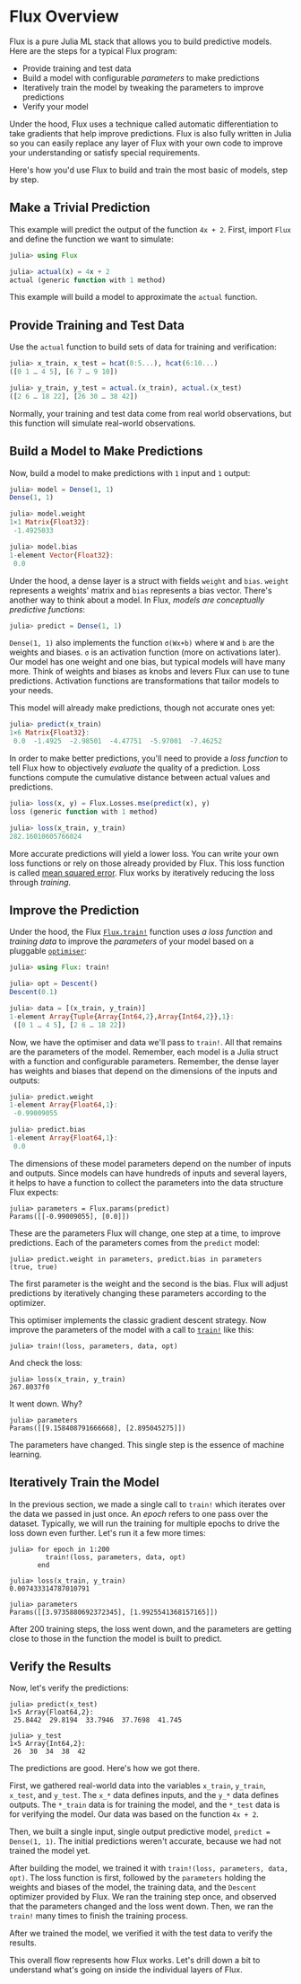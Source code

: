 # Flux Overview

Flux is a pure Julia ML stack that allows you to build predictive models. Here are the steps for a typical Flux program:

- Provide training and test data
- Build a model with configurable *parameters* to make predictions
- Iteratively train the model by tweaking the parameters to improve predictions
- Verify your model

Under the hood, Flux uses a technique called automatic differentiation to take gradients that help improve predictions. Flux is also fully written in Julia so you can easily replace any layer of Flux with your own code to improve your understanding or satisfy special requirements.

Here's how you'd use Flux to build and train the most basic of models, step by step.

## Make a Trivial Prediction

This example will predict the output of the function `4x + 2`. First, import `Flux` and define the function we want to simulate:

```julia
julia> using Flux

julia> actual(x) = 4x + 2
actual (generic function with 1 method)
```

This example will build a model to approximate the `actual` function.

## Provide Training and Test Data

Use the `actual` function to build sets of data for training and verification:

```julia
julia> x_train, x_test = hcat(0:5...), hcat(6:10...)
([0 1 … 4 5], [6 7 … 9 10])

julia> y_train, y_test = actual.(x_train), actual.(x_test)
([2 6 … 18 22], [26 30 … 38 42])
```

Normally, your training and test data come from real world observations, but this function will simulate real-world observations.

## Build a Model to Make Predictions

Now, build a model to make predictions with `1` input and `1` output:

```julia
julia> model = Dense(1, 1)
Dense(1, 1)

julia> model.weight
1×1 Matrix{Float32}:
 -1.4925033

julia> model.bias
1-element Vector{Float32}:
 0.0
```

Under the hood, a dense layer is a struct with fields `weight` and `bias`. `weight` represents a weights' matrix and `bias` represents a bias vector. There's another way to think about a model. In Flux, *models are conceptually predictive functions*: 

```julia
julia> predict = Dense(1, 1)
```

`Dense(1, 1)` also implements the function `σ(Wx+b)` where `W` and `b` are the weights and biases. `σ` is an activation function (more on activations later). Our model has one weight and one bias, but typical models will have many more. Think of weights and biases as knobs and levers Flux can use to tune predictions. Activation functions are transformations that tailor models to your needs. 

This model will already make predictions, though not accurate ones yet:

```julia
julia> predict(x_train)
1×6 Matrix{Float32}:
 0.0  -1.4925  -2.98501  -4.47751  -5.97001  -7.46252
```

In order to make better predictions, you'll need to provide a *loss function* to tell Flux how to objectively *evaluate* the quality of a prediction. Loss functions compute the cumulative distance between actual values and predictions. 

```julia
julia> loss(x, y) = Flux.Losses.mse(predict(x), y)
loss (generic function with 1 method)

julia> loss(x_train, y_train)
282.16010605766024
```

More accurate predictions will yield a lower loss. You can write your own loss functions or rely on those already provided by Flux. This loss function is called [mean squared error](https://www.statisticshowto.com/probability-and-statistics/statistics-definitions/mean-squared-error/). Flux works by iteratively reducing the loss through *training*.

## Improve the Prediction

Under the hood, the Flux [`Flux.train!`](@ref) function uses *a loss function* and *training data* to improve the *parameters* of your model based on a pluggable [`optimiser`](../training/optimisers.md):

```julia
julia> using Flux: train!

julia> opt = Descent()
Descent(0.1)

julia> data = [(x_train, y_train)]
1-element Array{Tuple{Array{Int64,2},Array{Int64,2}},1}:
 ([0 1 … 4 5], [2 6 … 18 22])
```

Now, we have the optimiser and data we'll pass to `train!`. All that remains are the parameters of the model. Remember, each model is a Julia struct with a function and configurable parameters. Remember, the dense layer has weights and biases that depend on the dimensions of the inputs and outputs: 

```julia
julia> predict.weight
1-element Array{Float64,1}:
 -0.99009055

julia> predict.bias
1-element Array{Float64,1}:
 0.0
```

The dimensions of these model parameters depend on the number of inputs and outputs. Since models can have hundreds of inputs and several layers, it helps to have a function to collect the parameters into the data structure Flux expects:

```
julia> parameters = Flux.params(predict)
Params([[-0.99009055], [0.0]])
```

These are the parameters Flux will change, one step at a time, to improve predictions. Each of the parameters comes from the `predict` model: 

```
julia> predict.weight in parameters, predict.bias in parameters
(true, true)

```

The first parameter is the weight and the second is the bias. Flux will adjust predictions by iteratively changing these parameters according to the optimizer.

This optimiser implements the classic gradient descent strategy. Now improve the parameters of the model with a call to [`train!`](@ref) like this:

```
julia> train!(loss, parameters, data, opt)
```

And check the loss:

```
julia> loss(x_train, y_train)
267.8037f0
```

It went down. Why? 

```
julia> parameters
Params([[9.158408791666668], [2.895045275]])
```

The parameters have changed. This single step is the essence of machine learning.

## Iteratively Train the Model

In the previous section, we made a single call to `train!` which iterates over the data we passed in just once. An *epoch* refers to one pass over the dataset. Typically, we will run the training for multiple epochs to drive the loss down even further. Let's run it a few more times:

```
julia> for epoch in 1:200
         train!(loss, parameters, data, opt)
       end

julia> loss(x_train, y_train)
0.007433314787010791

julia> parameters
Params([[3.9735880692372345], [1.9925541368157165]])
```

After 200 training steps, the loss went down, and the parameters are getting close to those in the function the model is built to predict.

## Verify the Results

Now, let's verify the predictions:

```
julia> predict(x_test)
1×5 Array{Float64,2}:
 25.8442  29.8194  33.7946  37.7698  41.745

julia> y_test
1×5 Array{Int64,2}:
 26  30  34  38  42
```

The predictions are good. Here's how we got there. 

First, we gathered real-world data into the variables `x_train`, `y_train`, `x_test`, and `y_test`. The `x_*` data defines inputs, and the `y_*` data defines outputs. The `*_train` data is for training the model, and the `*_test` data is for verifying the model. Our data was based on the function `4x + 2`.

Then, we built a single input, single output predictive model, `predict = Dense(1, 1)`. The initial predictions weren't accurate, because we had not trained the model yet.

After building the model, we trained it with `train!(loss, parameters, data, opt)`. The loss function is first, followed by the `parameters` holding the weights and biases of the model, the training data, and the `Descent` optimizer provided by Flux. We ran the training step once, and observed that the parameters changed and the loss went down. Then, we ran the `train!` many times to finish the training process.

After we trained the model, we verified it with the test data to verify the results. 

This overall flow represents how Flux works. Let's drill down a bit to understand what's going on inside the individual layers of Flux.
